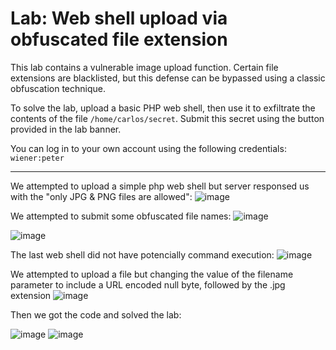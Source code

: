 # Lab: Web shell upload via obfuscated file extension

This lab contains a vulnerable image upload function. 
Certain file extensions are blacklisted, but this defense can be bypassed using a classic obfuscation technique.

To solve the lab, upload a basic PHP web shell, then use it to exfiltrate the contents of the file `/home/carlos/secret`. 
Submit this secret using the button provided in the lab banner.

You can log in to your own account using the following credentials: `wiener:peter`

---

We attempted to upload a simple php web shell but server responsed us with the "only JPG & PNG files are allowed":
![image](https://github.com/user-attachments/assets/0bcca2d1-a0d3-49a8-a8bf-b9d8449eed07)

We attempted to submit some obfuscated file names:
![image](https://github.com/user-attachments/assets/b5153e39-862c-47c2-973d-b5b355c6ba39)

![image](https://github.com/user-attachments/assets/73d0e90b-92dc-420a-850e-c594dfb4c600)

The last web shell did not have potencially command execution:
![image](https://github.com/user-attachments/assets/26cc6e9e-8d75-4062-ae63-e81fd8c0e66b)

We attempted to upload a file but changing the value of the filename parameter to include a URL encoded null byte, followed by the .jpg extension
![image](https://github.com/user-attachments/assets/9fbe95b8-cea6-4485-be70-20985a2b0737)

Then we got the code and solved the lab:

![image](https://github.com/user-attachments/assets/42d299f9-8663-4158-9115-0e49f01b744d)
![image](https://github.com/user-attachments/assets/23f5b45c-da86-4744-8f03-94356d344fd3)





